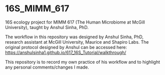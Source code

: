 # 16S_MIMM_617
16S ecology project for MIMM 617 (The Human Microbiome at McGill University), taught by Anshul Sinha, PhD.

The workflow in this repository was designed by Anshul Sinha, PhD, research assistant at McGill University, Maurice and Shapiro Labs. The original protocol designed by Anshul can be accessed here: https://anshulsinha1.github.io/617_16S_Tutorial/walkthrough/ 

This repository is to record my own practice of his workflow and to highlight any personal comments/changes I made.
